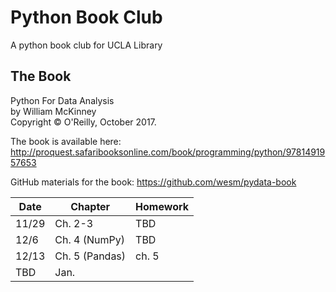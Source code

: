 # Python Book Club
A python book club for UCLA Library

## The Book 
Python For Data Analysis  
by William McKinney  
Copyright © O'Reilly, October 2017.  

The book is available here:
http://proquest.safaribooksonline.com/book/programming/python/9781491957653

GitHub materials for the book: https://github.com/wesm/pydata-book

| Date | Chapter | Homework |
| ---- | ------- | -------- |
| 11/29 | Ch. 2-3  | TBD    |
| 12/6 |  Ch. 4 (NumPy)  | TBD   |
| 12/13 | Ch. 5 (Pandas)  | ch. 5    |
| TBD  |   Jan.      |          | 

